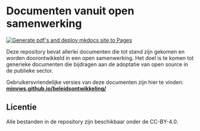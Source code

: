 # Documenten vanuit open samenwerking

[![Generate pdf's and deploy mkdocs site to Pages](https://github.com/minvws/beleidsontwikkeling/actions/workflows/build_and_deploy.yml/badge.svg)](https://github.com/minvws/beleidsontwikkeling/actions/workflows/build_and_deploy.yml)

Deze repository bevat allerlei documenten die tot stand zijn gekomen en worden doorontwikkeld in een open samenwerking. Het doel is te komen tot generieke documenten die bijdragen aan de adoptatie van open source in de publieke sector.

Gebruikersvriendelijke versies van deze documenten zijn hier te vinden: **[minvws.github.io/beleidsontwikkeling/](https://minvws.github.io/beleidsontwikkeling/)**

## Licentie

Alle bestanden in de repository zijn beschikbaar onder de CC-BY-4.0.
